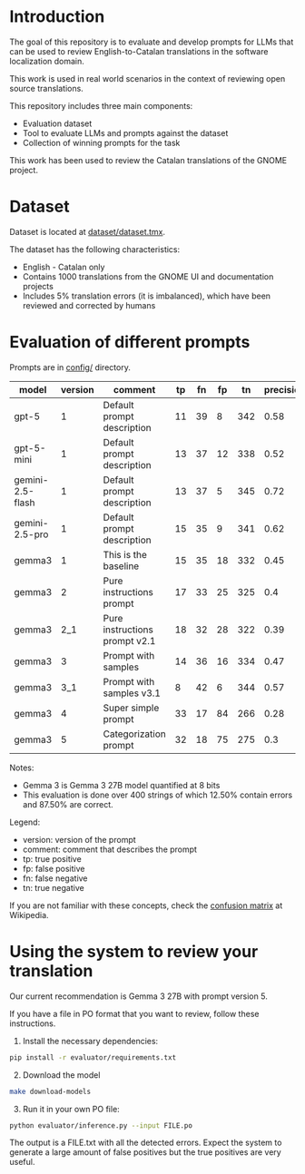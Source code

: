 # Introduction

The goal of this repository is to evaluate and develop prompts for LLMs that can be used to review English-to-Catalan translations in the software localization domain.

This work is used in real world scenarios in the context of reviewing open source translations.

This repository includes three main components:

- Evaluation dataset
- Tool to evaluate LLMs and prompts against the dataset
- Collection of winning prompts for the task

This work has been used to review the Catalan translations of the GNOME project.

# Dataset

Dataset is located at [dataset/dataset.tmx](dataset/dataset.tmx).

The dataset has the following characteristics:
- English - Catalan only
- Contains 1000 translations from the GNOME UI and documentation projects
- Includes 5% translation errors (it is imbalanced), which have been reviewed and corrected by humans

# Evaluation of different prompts

Prompts are in [config/](config/) directory.

| model | version | comment | tp | fn | fp | tn | precision | recall | f1 | time |
| --- | --- | --- | --- | --- | --- | --- | --- | --- | --- | --- |
| gpt-5 | 1 | Default prompt description | 11 | 39 | 8 | 342 | 0.58 | 0.22 | 0.32 | 1293 |
| gpt-5-mini | 1 | Default prompt description | 13 | 37 | 12 | 338 | 0.52 | 0.26 | 0.35 | 1456 |
| gemini-2.5-flash | 1 | Default prompt description | 13 | 37 | 5 | 345 | 0.72 | 0.26 | 0.38 | 840 |
| gemini-2.5-pro | 1 | Default prompt description | 15 | 35 | 9 | 341 | 0.62 | 0.3 | 0.41 | 2971 |
| gemma3 | 1 | This is the baseline | 15 | 35 | 18 | 332 | 0.45 | 0.3 | 0.36 | 1267 |
| gemma3 | 2 | Pure instructions prompt | 17 | 33 | 25 | 325 | 0.4 | 0.34 | 0.37 | 1296 |
| gemma3 | 2_1 | Pure instructions prompt v2.1 | 18 | 32 | 28 | 322 | 0.39 | 0.36 | 0.37 | 1236 |
| gemma3 | 3 | Prompt with samples | 14 | 36 | 16 | 334 | 0.47 | 0.28 | 0.35 | 1314 |
| gemma3 | 3_1 | Prompt with samples v3.1 | 8 | 42 | 6 | 344 | 0.57 | 0.16 | 0.25 | 911 |
| gemma3 | 4 | Super simple prompt | 33 | 17 | 84 | 266 | 0.28 | 0.66 | 0.4 | 3716 |
| gemma3 | 5 | Categorization prompt | 32 | 18 | 75 | 275 | 0.3 | 0.64 | 0.41 | 1776 |

Notes:
- Gemma 3 is Gemma 3 27B model quantified at 8 bits
- This evaluation is done over 400 strings of which 12.50% contain errors and 87.50% are correct.

Legend:
- version: version of the prompt
- comment: comment that describes the prompt
- tp: true positive
- fp: false positive
- fn: false negative
- tn: true negative

If you are not familiar with these concepts, check the [confusion matrix](https://en.wikipedia.org/wiki/Confusion_matrix) at Wikipedia.

# Using the system to review your translation

Our current recommendation is Gemma 3 27B with prompt version 5.

If you have a file in PO format that you want to review, follow these instructions.

1. Install the necessary dependencies:

```sh
pip install -r evaluator/requirements.txt
```

2. Download the model
```sh
make download-models
```

3. Run it in your own PO file:

```sh
python evaluator/inference.py --input FILE.po
```

The output is a FILE.txt with all the detected errors.
Expect the system to generate a large amount of false positives but the true positives are very useful.


